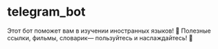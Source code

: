 # telegram_bot
 Этот бот поможет вам в изучении иностранных языков! 🤗 Полезные ссылки, фильмы, словарик— пользуйтесь и наслаждайтесь! 🥰
